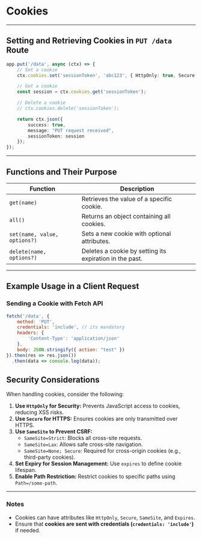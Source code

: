 
# Cookies

---

## **Setting and Retrieving Cookies in `PUT /data` Route**

```ts
app.put('/data', async (ctx) => {
    // Set a cookie
    ctx.cookies.set('sessionToken', 'abc123', { HttpOnly: true, Secure: true });

    // Get a cookie
    const session = ctx.cookies.get('sessionToken');

    // Delete a cookie
    // ctx.cookies.delete('sessionToken');

    return ctx.json({ 
        success: true, 
        message: "PUT request received", 
        sessionToken: session 
    });
});
```

---

## **Functions and Their Purpose**

| **Function**  | **Description** |
|--------------|----------------|
| `get(name)` | Retrieves the value of a specific cookie. |
| `all()` | Returns an object containing all cookies. |
| `set(name, value, options?)` | Sets a new cookie with optional attributes. |
| `delete(name, options?)` | Deletes a cookie by setting its expiration in the past. |

---

## **Example Usage in a Client Request**

### **Sending a Cookie with Fetch API**

```js
fetch('/data', {
    method: 'PUT',
    credentials: 'include', // its mandatory
    headers: {
        'Content-Type': 'application/json'
    },
    body: JSON.stringify({ action: "test" })
}).then(res => res.json())
  .then(data => console.log(data));
```

## **Security Considerations**

When handling cookies, consider the following:

1. **Use `HttpOnly` for Security:** Prevents JavaScript access to cookies, reducing XSS risks.
2. **Use `Secure` for HTTPS:** Ensures cookies are only transmitted over HTTPS.
3. **Use `SameSite` to Prevent CSRF:**
   - `SameSite=Strict`: Blocks all cross-site requests.
   - `SameSite=Lax`: Allows safe cross-site navigation.
   - `SameSite=None; Secure`: Required for cross-origin cookies (e.g., third-party cookies).
4. **Set Expiry for Session Management:** Use `expires` to define cookie lifespan.
5. **Enable Path Restriction:** Restrict cookies to specific paths using `Path=/some-path`.

---

### **Notes**

- Cookies can have attributes like `HttpOnly`, `Secure`, `SameSite`, and `Expires`.
- Ensure that **cookies are sent with credentials (`credentials: 'include'`)** if needed.
